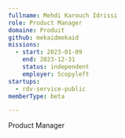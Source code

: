 ```yaml
---
fullname: Mehdi Karouch Idrissi
role: Product Manager
domaine: Produit
github: mekaidmekaid
missions:
  - start: 2023-01-09
    end: 2023-12-31
    status: independent
    employer: Scopyleft
startups:
  - rdv-service-public
memberType: beta

---
```


Product Manager
